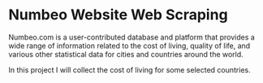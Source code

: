 # Numbeo Website Web Scraping

Numbeo.com is a user-contributed database and platform that provides a wide range of information related to the cost of living, quality of life, and various other statistical data for cities and countries around the world.

In this project I will collect the cost of living for some selected countries.
